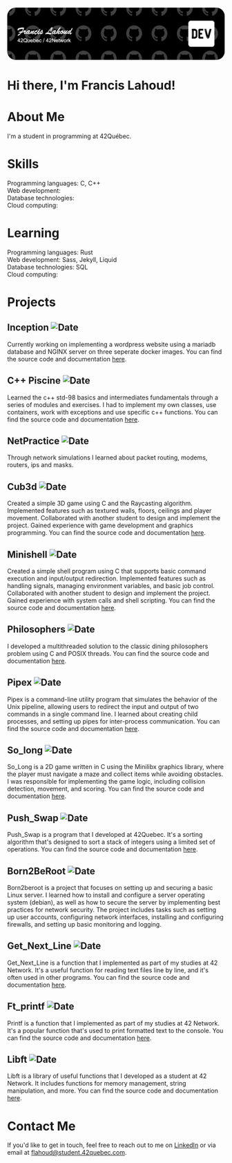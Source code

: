 ![profile-banner](github-header-image.png)
# Hi there, I'm Francis Lahoud!

# About Me
I'm a student in programming at 42Québec.

# Skills
Programming languages: C, C++  
Web development:  
Database technologies:  
Cloud computing:  

# Learning
Programming languages: Rust  
Web development: Sass, Jekyll, Liquid  
Database technologies: SQL  
Cloud computing:  

# Projects
## Inception  ![Date](https://img.shields.io/badge/In_progress-yellow)
Currently working on implementing a wordpress website using a mariadb database and NGINX server on three seperate docker images. You can find the source code and documentation [here](https://github.com/FrancisL93/inception).

## C++ Piscine  ![Date](https://img.shields.io/badge/2023--03--23-9/9-brightgreen)
Learned the c++ std-98 basics and intermediates fundamentals through a series of modules and exercises. I had to implement my own classes, use containers, work with exceptions and use specific c++ functions. You can find the source code and documentation [here](https://github.com/FrancisL93/cpp-piscine).

## NetPractice  ![Date](https://img.shields.io/badge/2023--01--22-100%25-brightgreen)
Through network simulations I learned about packet routing, modems, routers, ips and masks.

## Cub3d  ![Date](https://img.shields.io/badge/2022--12--19-125%25-brightgreen)
Created a simple 3D game using C and the Raycasting algorithm. Implemented features such as textured walls, floors, ceilings and player movement. Collaborated with another student to design and implement the project. Gained experience with game development and graphics programming. You can find the source code and documentation [here](https://github.com/FrancisL93/cub3d).

## Minishell  ![Date](https://img.shields.io/badge/2022--10--18-101%25-brightgreen)
Created a simple shell program using C that supports basic command execution and input/output redirection. Implemented features such as handling signals, managing environment variables, and basic job control. Collaborated with another student to design and implement the project.
Gained experience with system calls and shell scripting. You can find the source code and documentation [here](https://github.com/FrancisL93/minishell).

## Philosophers  ![Date](https://img.shields.io/badge/2022--08--15-100%25-brightgreen)
I developed a multithreaded solution to the classic dining philosophers problem using C and POSIX threads. You can find the source code and documentation [here](https://github.com/FrancisL93/philosophers).

## Pipex  ![Date](https://img.shields.io/badge/2022--07--11-100%25-brightgreen)
Pipex is a command-line utility program that simulates the behavior of the Unix pipeline, allowing users to redirect the input and output of two commands in a single command line. I learned about creating child processes, and setting up pipes for inter-process communication. You can find the source code and documentation [here](https://github.com/FrancisL93/pipex).

## So_long  ![Date](https://img.shields.io/badge/2022--07--08-115%25-brightgreen)
So_Long is a 2D game written in C using the Minilibx graphics library, where the player must navigate a maze and collect items while avoiding obstacles. I was responsible for implementing the game logic, including collision detection, movement, and scoring. You can find the source code and documentation [here](https://github.com/FrancisL93/so_long).

## Push_Swap  ![Date](https://img.shields.io/badge/2022--06--23-86%25-brightgreen)
Push_Swap is a program that I developed at 42Quebec. It's a sorting algorithm that's designed to sort a stack of integers using a limited set of operations. You can find the source code and documentation [here](https://github.com/FrancisL93/push_swap).

## Born2BeRoot  ![Date](https://img.shields.io/badge/2022--05--09-110%25-brightgreen)
Born2beroot is a project that focuses on setting up and securing a basic Linux server. I learned how to install and configure a server operating system (debian), as well as how to secure the server by implementing best practices for network security. The project includes tasks such as setting up user accounts, configuring network interfaces, installing and configuring firewalls, and setting up basic monitoring and logging.

## Get_Next_Line  ![Date](https://img.shields.io/badge/2022--05--09-100%25-brightgreen)
Get_Next_Line is a function that I implemented as part of my studies at 42 Network. It's a useful function for reading text files line by line, and it's often used in other programs. You can find the source code and documentation [here](https://github.com/FrancisL93/get_next_line).

## Ft_printf  ![Date](https://img.shields.io/badge/2022--04--19-100%25-brightgreen)
Printf is a function that I implemented as part of my studies at 42 Network. It's a popular function that's used to print formatted text to the console. You can find the source code and documentation [here](https://github.com/FrancisL93/ft_printf).

## Libft  ![Date](https://img.shields.io/badge/2022--04--13-125%25-brightgreen)
Libft is a library of useful functions that I developed as a student at 42 Network. It includes functions for memory management, string manipulation, and more. You can find the source code and documentation [here](https://github.com/FrancisL93/libft).

# Contact Me
If you'd like to get in touch, feel free to reach out to me on [LinkedIn](https://www.linkedin.com/in/francis-lah) or via email at flahoud@student.42quebec.com.
